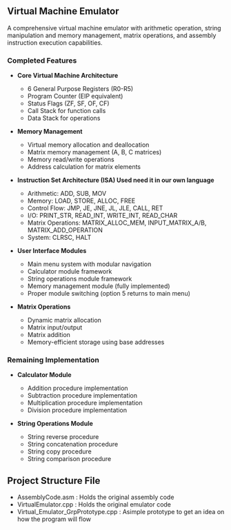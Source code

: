 ## Virtual Machine Emulator

A comprehensive virtual machine emulator with arithmetic operation, string manipulation and memory management, matrix operations, and assembly instruction execution capabilities.

### Completed Features

- **Core Virtual Machine Architecture**
  - 6 General Purpose Registers (R0-R5)
  - Program Counter (EIP equivalent)
  - Status Flags (ZF, SF, OF, CF)
  - Call Stack for function calls
  - Data Stack for operations

- **Memory Management**
  - Virtual memory allocation and deallocation
  - Matrix memory management (A, B, C matrices)
  - Memory read/write operations
  - Address calculation for matrix elements

- **Instruction Set Architecture (ISA) Used need it in our own language**
  - Arithmetic: ADD, SUB, MOV
  - Memory: LOAD, STORE, ALLOC, FREE
  - Control Flow: JMP, JE, JNE, JL, JLE, CALL, RET
  - I/O: PRINT_STR, READ_INT, WRITE_INT, READ_CHAR
  - Matrix Operations: MATRIX_ALLOC_MEM, INPUT_MATRIX_A/B, MATRIX_ADD_OPERATION
  - System: CLRSC, HALT

- **User Interface Modules**
  - Main menu system with modular navigation
  - Calculator module framework
  - String operations module framework
  - Memory management module (fully implemented)
  - Proper module switching (option 5 returns to main menu)

- **Matrix Operations**
  - Dynamic matrix allocation
  - Matrix input/output
  - Matrix addition
  - Memory-efficient storage using base addresses

### Remaining Implementation

- **Calculator Module**
  - Addition procedure implementation
  - Subtraction procedure implementation  
  - Multiplication procedure implementation
  - Division procedure implementation

- **String Operations Module**
  - String reverse procedure
  - String concatenation procedure
  - String copy procedure
  - String comparison procedure

## Project Structure File
- AssemblyCode.asm : Holds the original assembly code
- VirtualEmulator.cpp : Holds the original emulator code
- Virtual_Emulator_GrpPrototype.cpp : Asimple prototype to get an idea on how the program will flow<br>
